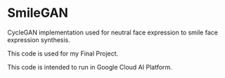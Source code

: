 # SmileGAN

CycleGAN implementation used for neutral face expression to smile face expression synthesis. 

This code is used for my Final Project.

This code is intended to run in Google Cloud AI Platform.  